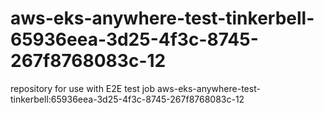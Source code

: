 # aws-eks-anywhere-test-tinkerbell-65936eea-3d25-4f3c-8745-267f8768083c-12
repository for use with E2E test job aws-eks-anywhere-test-tinkerbell:65936eea-3d25-4f3c-8745-267f8768083c-12
